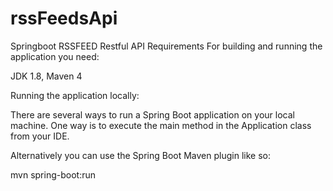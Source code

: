 # rssFeedsApi
Springboot RSSFEED Restful API
Requirements For building and running the application you need:

JDK 1.8, Maven 4

Running the application locally:

There are several ways to run a Spring Boot application on your local machine. One way is to execute the main method in the Application class from your IDE.

Alternatively you can use the Spring Boot Maven plugin like so:

mvn spring-boot:run
